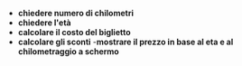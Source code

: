 - **chiedere numero di chilometri**
- **chiedere l'età**
- **calcolare il costo del biglietto**
- **calcolare gli sconti**
-**mostrare il prezzo in base al eta e al chilometraggio a schermo**
